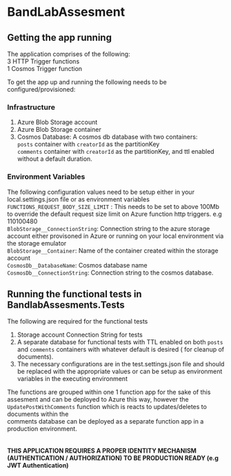 # BandLabAssesment

## Getting the app running
The application comprises of the following: <br/>
  3 HTTP Trigger functions <br />
  1 Cosmos Trigger function <br />

To get the app up and running the following needs to be configured/provisioned:
### Infrastructure

1. Azure Blob Storage account
2. Azure Blob Storage container
3. Cosmos Database: A cosmos db database with two containers: <br/>
   `posts` container with `creatorId` as the partitionKey <br/>
   `comments` container with `creatorId` as the partitionKey, and ttl enabled without a default duration. 

### Environment Variables
The following configuration values need to be setup either in your local.settings.json file or as environment variables <br />
`FUNCTIONS_REQUEST_BODY_SIZE_LIMIT` : This needs to be set to above 100Mb to override the default request size limit on Azure function http triggers. e.g 110100480 <br />
`BlobStorage__ConnectionString`: Connection string to the azure storage account either provisoned in Azure or running on your local environment via the storage emulator <br />
`BlobStorage__Container`: Name of the container created within the storage account <br />
`CosmosDb__DatabaseName`: Cosmos database name <br />
`CosmosDb__ConnectionString`: Connection string to the cosmos database.

## Running the functional tests in BandlabAssesments.Tests
The following are required for the functional tests 
1. Storage account Connection String for tests
2. A separate database for functional tests with TTL enabled on both `posts` and `comments` containers with whatever default is desired ( for cleanup of documents).
3. The necessary configurations are in the test.settings.json file and should be replaced with the appropriate values or can be setup as environment variables in the executing environment

The functions are grouped within one 1 function app for the sake of this assesment and can be deployed to Azure this way, however the `UpdatePostWithComments` function which is reacts to updates/deletes to documents within the <br/>
comments database can be deployed as a separate function app in a production environment. <br /> <br /><br/>
**THIS APPLICATION REQUIRES A PROPER IDENTITY MECHANISM (AUTHENTICATION / AUTHORIZATION) TO BE PRODUCTION READY (e.g JWT Authentication)**

